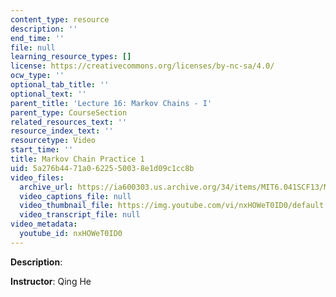 ```yaml
---
content_type: resource
description: ''
end_time: ''
file: null
learning_resource_types: []
license: https://creativecommons.org/licenses/by-nc-sa/4.0/
ocw_type: ''
optional_tab_title: ''
optional_text: ''
parent_title: 'Lecture 16: Markov Chains - I'
parent_type: CourseSection
related_resources_text: ''
resource_index_text: ''
resourcetype: Video
start_time: ''
title: Markov Chain Practice 1
uid: 5a276b44-71a0-6225-5003-8e1d09c1cc8b
video_files:
  archive_url: https://ia600303.us.archive.org/34/items/MIT6.041SCF13/MIT6_041SCF13_Markov_Chain_Practice_1_300k.mp4
  video_captions_file: null
  video_thumbnail_file: https://img.youtube.com/vi/nxHOWeT0ID0/default.jpg
  video_transcript_file: null
video_metadata:
  youtube_id: nxHOWeT0ID0
---
```


**Description**:

**Instructor**: Qing He

